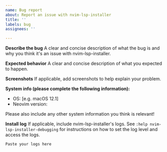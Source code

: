 ```yaml
---
name: Bug report
about: Report an issue with nvim-lsp-installer
title: ''
labels: bug
assignees: ''

---
```


**Describe the bug**
A clear and concise description of what the bug is and why you think it's an issue with nvim-lsp-installer.

**Expected behavior**
A clear and concise description of what you expected to happen.

**Screenshots**
If applicable, add screenshots to help explain your problem.

**System info (please complete the following information):**
 - OS: [e.g. macOS 12.1]
 - Neovim version:

Please also include any other system information you think is relevant!

**Install log**
If applicable, include nvim-lsp-installer's logs. See `:help nvim-lsp-installer-debugging` for instructions on how to set the log level and access the logs.

```
Paste your logs here
```
